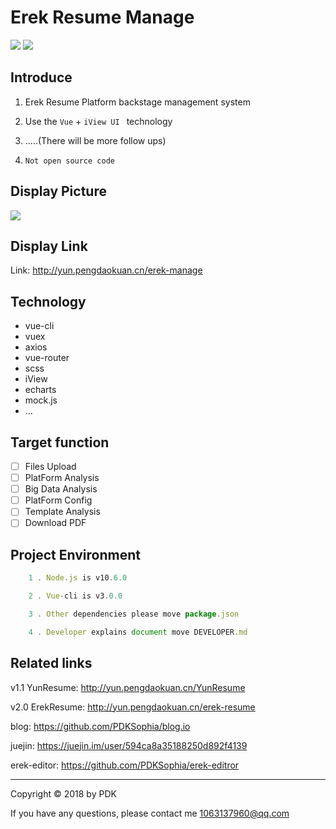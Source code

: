 # Erek Resume Manage

![](https://img.shields.io/badge/vue-2.5.2-blue.svg)
![](https://img.shields.io/badge/license-MIT-orange.svg)

## Introduce
1. Erek Resume Platform backstage management system

2. Use the `Vue` + `iView UI ` technology

3. .....(There will be more follow ups)

4. `Not open source code`

## Display Picture

<img src='https://github.com/PDKSophia/erek-resume-manage/raw/master/image/lo1.png'>

## Display Link
Link: http://yun.pengdaokuan.cn/erek-manage

## Technology
+ vue-cli
+ vuex
+ axios
+ vue-router
+ scss
+ iView
+ echarts
+ mock.js
+ ...

## Target function
- [ ] Files Upload
- [ ] PlatForm Analysis
- [ ] Big Data Analysis
- [ ] PlatForm Config
- [ ] Template Analysis
- [ ] Download PDF

## Project Environment
```javascript
    1 . Node.js is v10.6.0 

    2 . Vue-cli is v3.0.0

    3 . Other dependencies please move package.json

    4 . Developer explains document move DEVELOPER.md

```

## Related links
v1.1 YunResume: http://yun.pengdaokuan.cn/YunResume

v2.0 ErekResume: http://yun.pengdaokuan.cn/erek-resume

blog: https://github.com/PDKSophia/blog.io

juejin: https://juejin.im/user/594ca8a35188250d892f4139

erek-editor: https://github.com/PDKSophia/erek-editror

-----

Copyright © 2018 by PDK

If you have any questions, please contact me 1063137960@qq.com